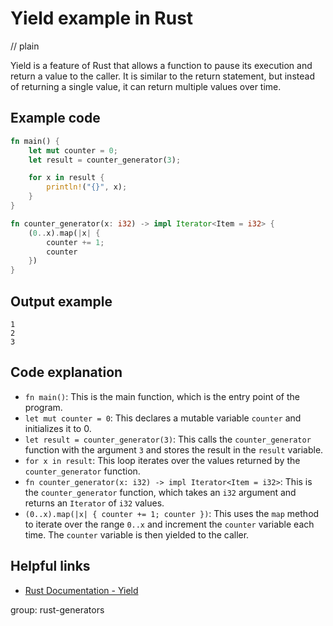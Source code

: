 # Yield example in Rust
// plain

Yield is a feature of Rust that allows a function to pause its execution and return a value to the caller. It is similar to the return statement, but instead of returning a single value, it can return multiple values over time.

## Example code

```rust
fn main() {
    let mut counter = 0;
    let result = counter_generator(3);

    for x in result {
        println!("{}", x);
    }
}

fn counter_generator(x: i32) -> impl Iterator<Item = i32> {
    (0..x).map(|x| {
        counter += 1;
        counter
    })
}
```

## Output example

```
1
2
3
```

## Code explanation

- `fn main()`: This is the main function, which is the entry point of the program.
- `let mut counter = 0`: This declares a mutable variable `counter` and initializes it to 0.
- `let result = counter_generator(3)`: This calls the `counter_generator` function with the argument `3` and stores the result in the `result` variable.
- `for x in result`: This loop iterates over the values returned by the `counter_generator` function.
- `fn counter_generator(x: i32) -> impl Iterator<Item = i32>`: This is the `counter_generator` function, which takes an `i32` argument and returns an `Iterator` of `i32` values.
- `(0..x).map(|x| { counter += 1; counter })`: This uses the `map` method to iterate over the range `0..x` and increment the `counter` variable each time. The `counter` variable is then yielded to the caller.

## Helpful links
- [Rust Documentation - Yield](https://doc.rust-lang.org/book/ch13-01-closures.html#yielding-values-from-closures)

group: rust-generators